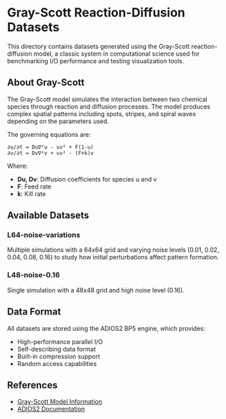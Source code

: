 # Gray-Scott Reaction-Diffusion Datasets

This directory contains datasets generated using the Gray-Scott reaction-diffusion model, a classic system in computational science used for benchmarking I/O performance and testing visualization tools.

## About Gray-Scott

The Gray-Scott model simulates the interaction between two chemical species through reaction and diffusion processes. The model produces complex spatial patterns including spots, stripes, and spiral waves depending on the parameters used.

The governing equations are:

```
∂u/∂t = Du∇²u - uv² + F(1-u)
∂v/∂t = Dv∇²v + uv² - (F+k)v
```

Where:
- **Du, Dv**: Diffusion coefficients for species u and v
- **F**: Feed rate
- **k**: Kill rate

## Available Datasets

### L64-noise-variations
Multiple simulations with a 64x64 grid and varying noise levels (0.01, 0.02, 0.04, 0.08, 0.16) to study how initial perturbations affect pattern formation.

### L48-noise-0.16
Single simulation with a 48x48 grid and high noise level (0.16).

## Data Format

All datasets are stored using the ADIOS2 BP5 engine, which provides:
- High-performance parallel I/O
- Self-describing data format
- Built-in compression support
- Random access capabilities

## References

- [Gray-Scott Model Information](https://groups.csail.mit.edu/mac/projects/amorphous/GrayScott/)
- [ADIOS2 Documentation](https://adios2.readthedocs.io/)
